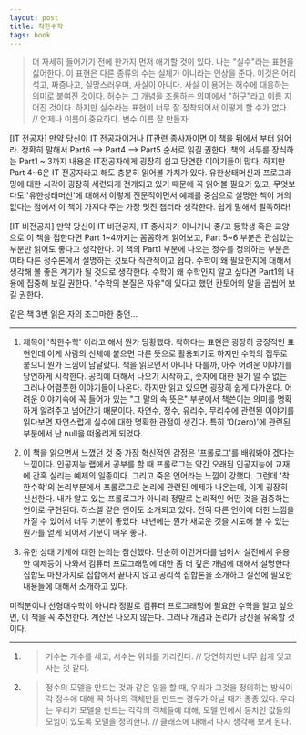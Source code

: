 ```yaml
---
layout: post
title: 착한수학
tags: book
---
```


> 더 자세히 들어가기 전에 한가지 먼저 애기할 것이 있다. 나는 "실수"라는 표현을 싫어한다. 이 표현은 다른 종류의 수는 실체가 아니라는 인상을 준다. 이것은 어리석고, 짜증나고, 실망스러우며, 사실이 아니다. 사실 이 용어는 허수에 대응하는 의미로 붙여진 것이다. 허수는 그 개념을 조롱하는 의미에서 "허구"라고 이름 지어진 것이다. 하지만 실수라는 표현이 너무 잘 정착되어서 이떻게 할 수가 없다. // 언제나 이름이 중요하다. 변수 이름 잘 만들자!

[IT 전공자] 만약 당신이 IT 전공자이거나 IT관련 종사자이면 이 책을 뒤에서 부터 읽어라. 정확히 말해서 Part6 --> Part4 --> Part5 순서로 읽길 권한다. 책의 서두를 장식하는 Part1 ~ 3까지 내용은 IT전공자에게 굉장히 쉽고 당연한 이야기들이 많다. 하지만 Part 4~6은 IT 전공자라고 해도 충분히 읽어볼 가치가 있다. 유한상태머신과 프로그래밍에 대한 시각이 굉장히 세련되게 전개되고 있기 때문에 꼭 읽어볼 필요가 있고, 무엇보다도 '유한상태머신'에 대해서 이렇게 전문적이면서 예제를 중심으로 설명한 책이 거의 없다는 점에서 이 책이 가져다 주는 가장 멋진 챕터라 생각한다. 쉽게 말해서 필독하라!

[IT 비전공자] 만약 당신이 IT 비전공자, IT 종사자가 아니거나 중/고 등학생 혹은 교양으로 이 책을 접한다면 Part 1~4까지는 꼼꼼하게 읽어보고, Part 5~6 부분은 관심있는 부분만 읽어도 좋다고 생각한다. 이 책의 Part1 부분에 나오는 정수를 정의하는 부분은 여타 다른 정수론에서 설명하는 것보다 직관적이고 쉽다. 수학이 왜 필요한지에 대해서 생각해 볼 좋은 계기가 될 것으로 생각한다. 수학이 왜 수학인지 알고 싶다면 Part1의 내용에 집중해 보길 권한다. "수학의 본질은 자유"에 있다고 했던 칸토어의 말을 곱씹어 보길 권한다.

같은 책 3번 읽은 자의 조그마한 충언...

---

1. 제목이 '착한수학' 이라고 해서 뭔가 당황했다. 착하다는 표현은 굉장히 긍정적인 표현인데 이게 사람의 신체에 붙으면 다른 뜻으로 활용되기도 하지만 수학의 접두로 붙으니 뭔가 느낌이 남달랐다. 책을 읽으면서 아니나 다를까, 아주 어려운 이야기를 당연하게 시작한다. 공리에 대해서 나오기 시작하고, 숫자에 대한 뭔가 알 수 없는 그러나 어렴풋한 이야기들이 나온다. 하지만 읽고 있으면 굉장히 쉽게 다가온다. 어려운 이야기속에 꼭 들어가 있는 "그 말의 속 뜻은" 부분에서 책쓴이는 의미를 명확하게 알려주고 넘어간기 때문이다. 자연수, 정수, 유리수, 무리수에 관련된 이야기를 읽다보면 자연스럽게 실수에 대한 명확한 관점이 생긴다. 특히 '0(zero)'에 관련된 부분에서 난 null을 떠올리게 되었다.

2. 이 책을 읽으면서 느꼈던 것 중 가장 혁신적인 감정은 '프롤로그'를 배워봐야 겠다는 느낌이다. 인공지능 랩에서 공부를 할 때 프롤로그는 약간 오래된 인공지능에 교재에 간혹 실리는 예제의 일종이다. 그리고 죽은 언어라는 느낌이 강했다. 그런데 '착한수학'의 논리부분에서 프롤로그로 논리에 관련된 예제가 나온는데, 이게 굉장히 신선한다. 내가 알고 있는 프롤로그가 아니라 정말로 논리적인 어떤 것을 검증하는 언어로 구현된다. 하스켈 같은 언어도 소개되고 있다. 전혀 다른 언어에 대한 느낌을 가질 수 있어서 너무 기분이 좋았다. 내년에는 뭔가 새로운 것을 시도해 볼 수 있는 뭔가를 얻게 되어서 기분이 매우 좋다.

3. 유한 상태 기계에 대한 논의는 참신했다. 단순히 이런거다를 넘어서 실전에서 유용한 예제등이 나와서 컴퓨터 프로그래밍에 대한 좀 더 깊은 개념에 대해서 설명한다. 집합도 마찬가지로 집합에서 끝나지 않고 공리적 집합론을 소개하고 실전에 필요한 내용들에 대해서 소개하고 있다.

미적분이나 선형대수학이 아니라 정말로 컴퓨터 프로그래밍에 필요한 수학을 알고 싶으면, 이 책을 꼭 추천한다. 계산은 나오지 않는다. 그러나 개념과 논리가 당신을 유혹할 것이다. 

- - -

1. > 기수는 개수를 세고, 서수는 위치를 가리킨다. // 당연하지만 너무 쉽게 잊고 사는 것 같다.

2. > 정수의 모델을 만드는 것과 같은 일을 할 때, 우리가 그것을 정의하는 방식이 각 정수에 대해 꼭 하나의 객체만을 만드는 경우가 아닐 때가 종종 있다. 우리는 우리가 모델을 만드는 각각의 객체들에 대해, 모델 안에서 동치인 값들의 모임이 있도록 모델을 정의한다. // 클래스에 대해서 다시 생각해 보게 된다.